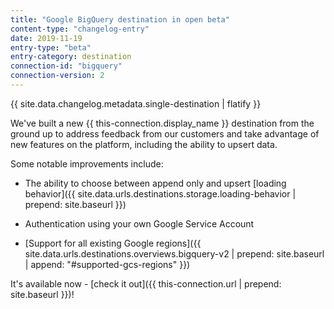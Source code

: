 ```yaml
---
title: "Google BigQuery destination in open beta"
content-type: "changelog-entry"
date: 2019-11-19
entry-type: "beta"
entry-category: destination
connection-id: "bigquery"
connection-version: 2
---
```


{{ site.data.changelog.metadata.single-destination | flatify }}

We've built a new {{ this-connection.display_name }} destination from the ground up to address feedback from our customers and take advantage of new features on the platform, including the ability to upsert data.

Some notable improvements include:

- The ability to choose between append only and upsert [loading behavior]({{ site.data.urls.destinations.storage.loading-behavior | prepend: site.baseurl }})

- Authentication using your own Google Service Account

- [Support for all existing Google regions]({{ site.data.urls.destinations.overviews.bigquery-v2 | prepend: site.baseurl | append: "#supported-gcs-regions" }})

It's available now - [check it out]({{ this-connection.url | prepend: site.baseurl }})!
